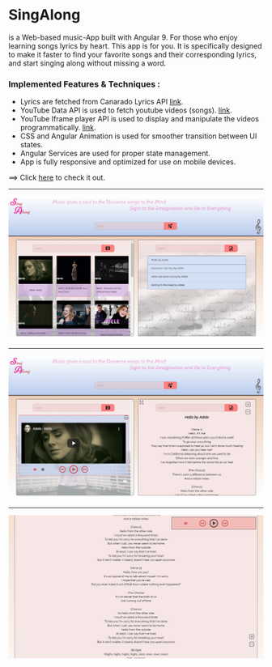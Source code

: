 
# SingAlong

is a Web-based music-App built with Angular 9.
For those who enjoy learning songs lyrics by heart. This app is for you.
It is specifically designed to make it faster to find your favorite songs and their corresponding lyrics, and start singing along without missing a word.

### Implemented Features & Techniques :

* Lyrics are fetched from Canarado Lyrics API [link](https://rapidapi.com/canarado/api/canarado-lyrics).
* YouTube Data API is used to fetch youtube videos (songs). [link](https://developers.google.com/youtube/v3/docs/). 
* YouTube Iframe player API is used to display and manipulate the videos programmatically. [link](https://developers.google.com/youtube/iframe_api_reference). 
* CSS and Angular Animation is used for smoother transition between UI states.
* Angular Services are used for proper state management. 
* App is fully responsive and optimized for use on mobile devices.


==> Click [here](https://sing-along999.web.app/) to check it out.


__________________________________________________________________


![](AppPreviewScreenshots/main.png)

__________________________________________________________________

![](AppPreviewScreenshots/start.png)

__________________________________________________________________

![](AppPreviewScreenshots/fullscreen.png)
